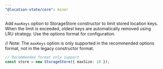 ```yaml
---
"@location-state/core": minor
---
```


Add `maxKeys` option to StorageStore constructor to limit stored location keys. When the limit is exceeded, oldest keys are automatically removed using LRU strategy. Use the options format for configuration.

// Note: The `maxKeys` option is only supported in the recommended options format, not in the legacy constructor format.


```ts
// Recommended format only support
const store = new StorageStore({ maxSize: 10 });
```
